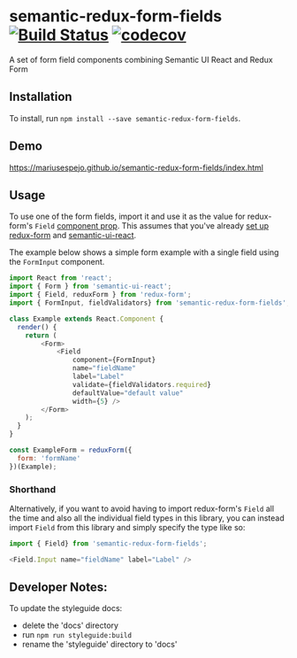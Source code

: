 # semantic-redux-form-fields [![Build Status](https://travis-ci.org/mariusespejo/semantic-redux-form-fields.svg?branch=master)](https://travis-ci.org/mariusespejo/semantic-redux-form-fields) [![codecov](https://codecov.io/gh/mariusespejo/semantic-redux-form-fields/branch/master/graph/badge.svg)](https://codecov.io/gh/mariusespejo/semantic-redux-form-fields)

A set of form field components combining Semantic UI React and Redux Form

## Installation
To install, run `npm install --save semantic-redux-form-fields`. 

## Demo
https://mariusespejo.github.io/semantic-redux-form-fields/index.html

## Usage
To use one of the form fields, import it and use it as the value for redux-form's `Field` [component prop](https://redux-form.com/7.0.4/docs/api/field.md/#-code-component-component-function-string-code-required-). This assumes that you've already [set up redux-form](https://redux-form.com/7.0.4/docs/gettingstarted.md/) and [semantic-ui-react](https://react.semantic-ui.com/usage).

The example below shows a simple form example with a single field using the `FormInput` component.

```javascript
import React from 'react';
import { Form } from 'semantic-ui-react';
import { Field, reduxForm } from 'redux-form';
import { FormInput, fieldValidators} from 'semantic-redux-form-fields';

class Example extends React.Component {
  render() {
    return (
        <Form>
            <Field
                component={FormInput}
                name="fieldName" 
                label="Label"
                validate={fieldValidators.required}
                defaultValue="default value"
                width={5} />
        </Form>
    );
  }
}

const ExampleForm = reduxForm({
  form: 'formName'
})(Example);


```
### Shorthand
Alternatively, if you want to avoid having to import redux-form's `Field` all the time and also all the individual field types in this library, 
you can instead import `Field` from this library and simply specify the type like so:

```javascript
import { Field} from 'semantic-redux-form-fields';

<Field.Input name="fieldName" label="Label" />
```


## Developer Notes:

To update the styleguide docs: 
- delete the 'docs' directory 
- run `npm run styleguide:build`
- rename the 'styleguide' directory to 'docs'
